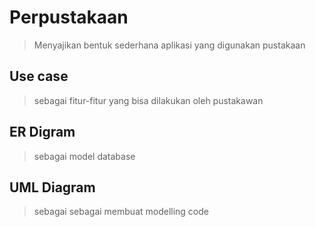 # Perpustakaan
> Menyajikan bentuk sederhana aplikasi yang digunakan pustakaan

## Use case
> sebagai fitur-fitur yang bisa dilakukan oleh pustakawan

## ER Digram 
> sebagai model database

## UML Diagram 
>sebagai sebagai membuat modelling code 
